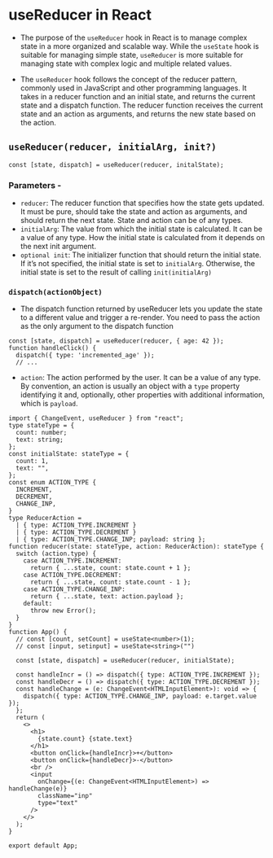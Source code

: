# useReducer in React
- The purpose of the `useReducer` hook in React is to manage complex state in a more organized and scalable way. While the `useState` hook is suitable for managing simple state, `useReducer` is more suitable for managing state with complex logic and multiple related values.

- The `useReducer` hook follows the concept of the reducer pattern, commonly used in JavaScript and other programming languages. It takes in a reducer function and an initial state, and returns the current state and a dispatch function. The reducer function receives the current state and an action as arguments, and returns the new state based on the action.

## `useReducer(reducer, initialArg, init?)`

```tsx
const [state, dispatch] = useReducer(reducer, initalState);
```

### Parameters - 
- `reducer`: The reducer function that specifies how the state gets updated. It must be pure, should take the state and action as arguments, and should return the next state. State and action can be of any types.
- `initialArg`: The value from which the initial state is calculated. It can be a value of any type. How the initial state is calculated from it depends on the next init argument.
- `optional init`: The initializer function that should return the initial state. If it’s not specified, the initial state is set to `initialArg`. Otherwise, the initial state is set to the result of calling `init(initialArg)`

### `dispatch(actionObject)`
- The dispatch function returned by useReducer lets you update the state to a different value and trigger a re-render. You need to pass the action as the only argument to the dispatch function
```tsx
const [state, dispatch] = useReducer(reducer, { age: 42 });
function handleClick() {
  dispatch({ type: 'incremented_age' });
  // ...
```
- `action`: The action performed by the user. It can be a value of any type. By convention, an action is usually an object with a `type` property identifying it and, optionally, other properties with additional information, which is `payload`.

```tsx
import { ChangeEvent, useReducer } from "react";
type stateType = {
  count: number;
  text: string;
};
const initialState: stateType = {
  count: 1,
  text: "",
};
const enum ACTION_TYPE {
  INCREMENT,
  DECREMENT,
  CHANGE_INP,
}
type ReducerAction =
  | { type: ACTION_TYPE.INCREMENT }
  | { type: ACTION_TYPE.DECREMENT }
  | { type: ACTION_TYPE.CHANGE_INP; payload: string };
function reducer(state: stateType, action: ReducerAction): stateType {
  switch (action.type) {
    case ACTION_TYPE.INCREMENT:
      return { ...state, count: state.count + 1 };
    case ACTION_TYPE.DECREMENT:
      return { ...state, count: state.count - 1 };
    case ACTION_TYPE.CHANGE_INP:
      return { ...state, text: action.payload };
    default:
      throw new Error();
  }
}
function App() {
  // const [count, setCount] = useState<number>(1);
  // const [input, setinput] = useState<string>("")

  const [state, dispatch] = useReducer(reducer, initialState);

  const handleIncr = () => dispatch({ type: ACTION_TYPE.INCREMENT });
  const handleDecr = () => dispatch({ type: ACTION_TYPE.DECREMENT });
  const handleChange = (e: ChangeEvent<HTMLInputElement>): void => {
    dispatch({ type: ACTION_TYPE.CHANGE_INP, payload: e.target.value });
  };
  return (
    <>
      <h1>
        {state.count} {state.text}
      </h1>
      <button onClick={handleIncr}>+</button>
      <button onClick={handleDecr}>-</button>
      <br />
      <input
        onChange={(e: ChangeEvent<HTMLInputElement>) => handleChange(e)}
        className="inp"
        type="text"
      />
    </>
  );
}

export default App;

```
